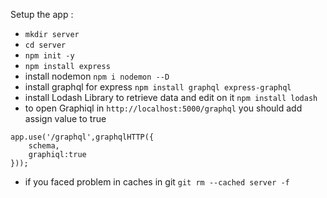 Setup the app : 
* `mkdir server`
* `cd server`
* `npm init -y`
* `npm install express`
* install nodemon 
`npm i nodemon --D`
* install graphql for express
`npm install graphql express-graphql`
* install Lodash Library to retrieve data and edit on it 
`npm install lodash`
* to open Graphiql in `http://localhost:5000/graphql` you should add assign value to true
```
app.use('/graphql',graphqlHTTP({
    schema,
    graphiql:true
}));
```
* if you faced problem in caches in git
`git rm --cached server -f`

